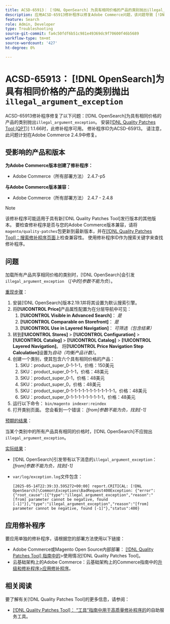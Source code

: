 ```yaml
---
title: ACSD-65913： [!DNL OpenSearch] 为具有相同价格的产品的类别抛出illegal_argument_exception
description: 应用ACSD-65913修补程序以修复Adobe Commerce问题，该问题导致 [!DNL Opensearch] 在包含具有相同价格的所有产品的类别上抛出illegal_argument_exception（“[from]参数不能为负”）。
feature: Search
role: Admin, Developer
type: Troubleshooting
source-git-commit: fa4c50fdf6b51c981e49369dc9f70600f46b5689
workflow-type: tm+mt
source-wordcount: '427'
ht-degree: 0%

---
```



# ACSD-65913： [!DNL OpenSearch]为具有相同价格的产品的类别抛出`illegal_argument_exception`

ACSD-65913修补程序修复了以下问题：[!DNL OpenSearch]为具有相同价格的产品的类别抛出`illegal_argument_exception`。 安装[[!DNL Quality Patches Tool (QPT)]](/help/tools/quality-patches-tool/quality-patches-tool-to-self-serve-quality-patches.md) 1.1.66时，此修补程序可用。 修补程序ID为ACSD-65913。 请注意，此问题计划在Adobe Commerce 2.4.9中修复。

## 受影响的产品和版本

**为Adobe Commerce版本创建了修补程序：**

* Adobe Commerce（所有部署方法） 2.4.7-p5

**与Adobe Commerce版本兼容：**

* Adobe Commerce（所有部署方法） 2.4.7 - 2.4.8

>[!NOTE]
>
>该修补程序可能适用于具有新[!DNL Quality Patches Tool]发行版本的其他版本。 要检查修补程序是否与您的Adobe Commerce版本兼容，请将`magento/quality-patches`包更新到最新版本，并在[[!DNL Quality Patches Tool]：搜索修补程序页面](https://experienceleague.adobe.com/tools/commerce-quality-patches/index.html)上检查兼容性。 使用修补程序ID作为搜索关键字来查找修补程序。

## 问题

加载所有产品共享相同价格的类别时，[!DNL OpenSearch]会引发`illegal_argument_exception` （*[中的]参数不能为负*）。

<u>重现步骤</u>：

1. 安装[!DNL OpenSearch]版本2.19.1并将其设置为默认搜索引擎。
1. 将&#x200B;**[!UICONTROL Price]**&#x200B;产品属性配置为在分层导航中可见：
   1. **[!UICONTROL Visible in Advanced Search]**： *是*
   1. **[!UICONTROL Comparable on Storefront]**： *是*
   1. **[!UICONTROL Use in Layered Navigation]**： *可筛选（包含结果）*
1. 转到&#x200B;**[!UICONTROL Stores]** > **[!UICONTROL Configuration]** > **[!UICONTROL Catalog]** > **[!UICONTROL Catalog]** > **[!UICONTROL Layered Navigation]**。 将&#x200B;**[!UICONTROL Price Navigation Step Calculation]**&#x200B;设置为&#x200B;*自动（均衡产品计数）*。
1. 创建一个类别，使其包含六个具有相同价格的产品：
   1. SKU：product_super_0-1-1-1，价格：150美元
   1. SKU：product_super_0-1-1，价格：48美元
   1. SKU：product_super_0-1，价格：48美元
   1. SKU：product_super_0，价格：48美元
   1. SKU：product_super_0-1-1-1-1-1-1-1-1-1-1-1-1，价格：48美元
   1. SKU：product_super_0-1-1-1-1-1-1-1-1-1，价格：48美元
1. 运行以下命令：
   `bin/magento indexer:reindex`
1. 打开类别页面。 您会看到一个错误：
   *[from]参数不能为负，找到[-1]*

<u>预期的结果</u>：

当某个类别中的所有产品具有相同的价格时，[!DNL OpenSearch]不应抛出`illegal_argument_exception`。

<u>实际结果</u>：

* [!DNL OpenSearch]引发带有以下消息的`illegal_argument_exception`：
  *[from]参数不能为负，找到[-1]*

* `var/log/exception.log`文件包含：

  ```
  [2025-05-14T22:39:33.595272+00:00] report.CRITICAL: [!DNL OpenSearch]\Common\Exceptions\BadRequest400Exception: {"error":{"root_cause":[{"type":"illegal_argument_exception","reason":"[from] parameter cannot be negative, found [-1]"}],"type":"illegal_argument_exception","reason":"[from] parameter cannot be negative, found [-1]"},"status":400}
  ```

## 应用修补程序

要应用单独的修补程序，请根据您的部署方法使用以下链接：

* Adobe Commerce或Magento Open Source内部部署： [[!DNL Quality Patches Tool] 指南中的](/help/tools/quality-patches-tool/usage.md)>使用情况[!DNL Quality Patches Tool]。
* 云基础架构上的Adobe Commerce：云基础架构上的Commerce指南中的[升级和修补程序>应用修补程序](https://experienceleague.adobe.com/docs/commerce-cloud-service/user-guide/develop/upgrade/apply-patches.html)。

## 相关阅读

要了解有关[!DNL Quality Patches Tool]的更多信息，请参阅：

* [[!DNL Quality Patches Tool]： “工具”指南中用于高质量修补程序的](/help/tools/quality-patches-tool/quality-patches-tool-to-self-serve-quality-patches.md)的自助服务工具。
